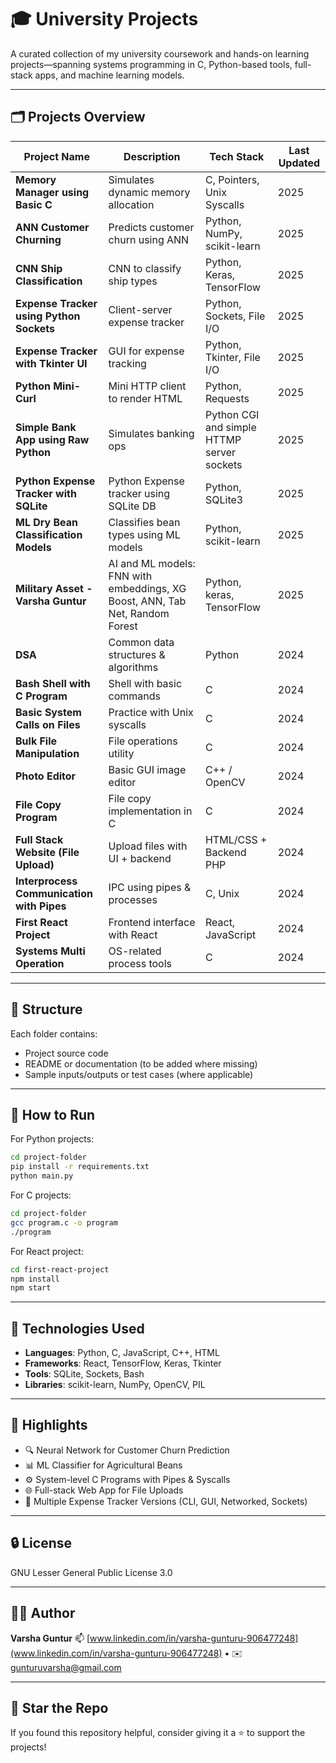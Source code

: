 # 🎓 University Projects

A curated collection of my university coursework and hands-on learning projects—spanning systems programming in C, Python-based tools, full-stack apps, and machine learning models.

---

## 🗂️ Projects Overview

| Project Name | Description | Tech Stack | Last Updated |
|--------------|-------------|------------|--------------|
| **Memory Manager using Basic C** | Simulates dynamic memory allocation | C, Pointers, Unix Syscalls | 2025 |
| **ANN Customer Churning** | Predicts customer churn using ANN | Python, NumPy, scikit-learn | 2025 |
| **CNN Ship Classification** | CNN to classify ship types | Python, Keras, TensorFlow | 2025 |
| **Expense Tracker using Python Sockets** | Client-server expense tracker | Python, Sockets, File I/O | 2025 |
| **Expense Tracker with Tkinter UI** | GUI for expense tracking | Python, Tkinter, File I/O | 2025 |
| **Python Mini-Curl** | Mini HTTP client to render HTML | Python, Requests | 2025 |
| **Simple Bank App using Raw Python** | Simulates banking ops | Python CGI and simple HTTMP server sockets | 2025 |
| **Python Expense Tracker with SQLite** | Python Expense tracker using SQLite DB | Python, SQLite3 | 2025 |
| **ML Dry Bean Classification Models** | Classifies bean types using ML models | Python, scikit-learn | 2025 |
| **Military Asset - Varsha Guntur** | AI and ML models: FNN with embeddings, XG Boost, ANN, Tab Net, Random Forest | Python, keras, TensorFlow | 2025 |
| **DSA** | Common data structures & algorithms | Python | 2024 |
| **Bash Shell with C Program** | Shell with basic commands | C | 2024 |
| **Basic System Calls on Files** | Practice with Unix syscalls | C | 2024 |
| **Bulk File Manipulation** | File operations utility | C | 2024 |
| **Photo Editor** | Basic GUI image editor | C++ / OpenCV | 2024 |
| **File Copy Program** | File copy implementation in C | C | 2024 |
| **Full Stack Website (File Upload)** | Upload files with UI + backend | HTML/CSS + Backend PHP | 2024 |
| **Interprocess Communication with Pipes** | IPC using pipes & processes | C, Unix | 2024 |
| **First React Project** | Frontend interface with React | React, JavaScript | 2024 |
| **Systems Multi Operation** | OS-related process tools | C | 2024 |

---

## 📁 Structure

Each folder contains:
- Project source code
- README or documentation (to be added where missing)
- Sample inputs/outputs or test cases (where applicable)

---

## 🔧 How to Run

For Python projects:

```bash
cd project-folder
pip install -r requirements.txt
python main.py
````

For C projects:

```bash
cd project-folder
gcc program.c -o program
./program
```

For React project:

```bash
cd first-react-project
npm install
npm start
```

---

## 📌 Technologies Used

* **Languages**: Python, C, JavaScript, C++, HTML
* **Frameworks**: React, TensorFlow, Keras, Tkinter
* **Tools**: SQLite, Sockets, Bash
* **Libraries**: scikit-learn, NumPy, OpenCV, PIL

---

## 🚀 Highlights

* 🔍 Neural Network for Customer Churn Prediction
* 📊 ML Classifier for Agricultural Beans
* ⚙️ System-level C Programs with Pipes & Syscalls
* 🌐 Full-stack Web App for File Uploads
* 💸 Multiple Expense Tracker Versions (CLI, GUI, Networked, Sockets)

---

## 🔒 License
GNU Lesser General Public License 3.0

---

## 🙋‍♀️ Author

**Varsha Guntur**
📫 [www.linkedin.com/in/varsha-gunturu-906477248](www.linkedin.com/in/varsha-gunturu-906477248) • ✉️ [gunturuvarsha@gmail.com](gunturuvarsha@gmail.com)

---

## 🌟 Star the Repo

If you found this repository helpful, consider giving it a ⭐️ to support the projects!

